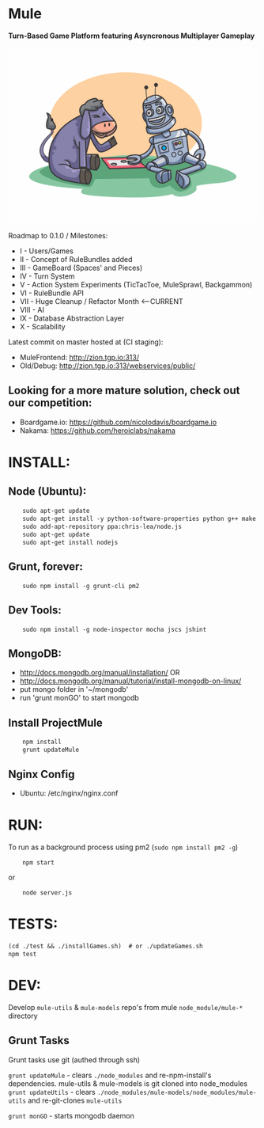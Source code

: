 Mule
=======
**Turn-Based Game Platform featuring Asyncronous Multiplayer Gameplay**

![A friendly game of checkers](robot-vs-mule.png)

Roadmap to 0.1.0 / Milestones:
- I - Users/Games
- II - Concept of RuleBundles added
- III - GameBoard (Spaces' and Pieces)
- IV - Turn System
- V - Action System Experiments (TicTacToe, MuleSprawl, Backgammon)
- VI - RuleBundle API
- VII - Huge Cleanup / Refactor Month  <--CURRENT
- VIII - AI
- IX - Database Abstraction Layer
- X - Scalability

Latest commit on master hosted at (CI staging):
- MuleFrontend: http://zion.tgp.io:313/
- Old/Debug: http://zion.tgp.io:313/webservices/public/

Looking for a more mature solution, check out our competition:
---------
- Boardgame.io: https://github.com/nicolodavis/boardgame.io
- Nakama: https://github.com/heroiclabs/nakama

INSTALL:
=======

Node (Ubuntu):
-----------
```
    sudo apt-get update
    sudo apt-get install -y python-software-properties python g++ make
    sudo add-apt-repository ppa:chris-lea/node.js
    sudo apt-get update
    sudo apt-get install nodejs
```

Grunt, forever:
-----------
```
    sudo npm install -g grunt-cli pm2
```

Dev Tools:
-----------
```
    sudo npm install -g node-inspector mocha jscs jshint
```

MongoDB:
-----------
- http://docs.mongodb.org/manual/installation/
OR
- http://docs.mongodb.org/manual/tutorial/install-mongodb-on-linux/
- put mongo folder in '~/mongodb'
- run 'grunt monGO' to start mongodb

Install ProjectMule
-----------
```
    npm install
    grunt updateMule
```

Nginx Config
-----------

  - Ubuntu: /etc/nginx/nginx.conf

RUN:
=======
To run as a background process using pm2 (```sudo npm install pm2 -g```)
```
    npm start
```
or
```
    node server.js
```

TESTS:
=======
```
(cd ./test && ./installGames.sh)  # or ./updateGames.sh
npm test
```

DEV:
=======

Develop `mule-utils` & `mule-models` repo's from mule `node_module/mule-*` directory

Grunt Tasks
-----------

Grunt tasks use git (authed through ssh)

`grunt updateMule` - clears `./node_modules` and re-npm-install's dependencies. mule-utils & mule-models is git cloned into node_modules
`grunt updateUtils` - clears `./node_modules/mule-models/node_modules/mule-utils` and re-git-clones `mule-utils`

`grunt monGO` - starts mongodb daemon
